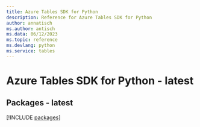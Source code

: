 ```yaml
---
title: Azure Tables SDK for Python
description: Reference for Azure Tables SDK for Python
author: annatisch
ms.author: antisch
ms.data: 06/12/2023
ms.topic: reference
ms.devlang: python
ms.service: tables
---
```

# Azure Tables SDK for Python - latest
## Packages - latest
[!INCLUDE [packages](tables-index.md)]